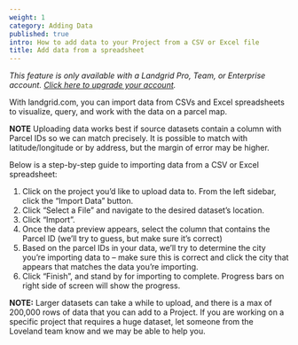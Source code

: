 ```yaml
---
weight: 1
category: Adding Data
published: true
intro: How to add data to your Project from a CSV or Excel file
title: Add data from a spreadsheet
---
```

_This feature is only available with a Landgrid Pro, Team, or Enterprise account. [Click here to upgrade your account](https://landgrid.com/plans)._

With landgrid.com, you can import data from CSVs and Excel spreadsheets to visualize, query, and work with the data on a parcel map.

**NOTE** Uploading data works best if source datasets contain a column with Parcel IDs so we can match precisely. It is possible to match with latitude/longitude or by address, but the margin of error may be higher.

Below is a step-by-step guide to importing data from a CSV or Excel spreadsheet:

1. Click on the project you’d like to upload data to. From the left sidebar, click the “Import Data” button.
2. Click “Select a File” and navigate to the desired dataset’s location. 
3. Click “Import”. 
4. Once the data preview appears, select the column that contains the Parcel ID (we’ll try to guess, but make sure it’s correct)
5. Based on the parcel IDs in your data, we’ll try to determine the city you’re importing data to – make sure this is correct and click the city that appears that matches the data you’re importing. 
6. Click “Finish”, and stand by for importing to complete. Progress bars on right side of screen will show the progress.

**NOTE:** Larger datasets can take a while to upload, and there is a max of 200,000 rows of data that you can add to a Project. If you are working on a specific project that requires a huge dataset, let someone from the Loveland team know and we may be able to help you.
